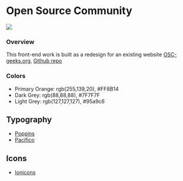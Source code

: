 # Open Source Community

<a href="https://ibb.co/P1PV84f"><img src="https://i.ibb.co/h24TvHt/zby.png"></a>

### Overview
  This front-end work is built as a redesign for an existing website 
  [OSC-geeks.org](https://oscgeeks.org/),   [Github repo](https://github.com/Ahmad3bdelHafeez/OSC_Website)    

### Colors
- Primary Orange: rgb(255,139,20), #FF8B14
- Dark Grey: rgb(88,88,88), #7F7F7F
- Light Grey: rgb(127,127,127), #95a9c6

## Typography
 - [Poppins](https://fonts.google.com/specimen/Poppins?query=poppins)
 - [Pacifico](https://fonts.google.com/specimen/Pacifico?query=pac)
 

## Icons
- [Ionicons](https://ionicons.com/)
